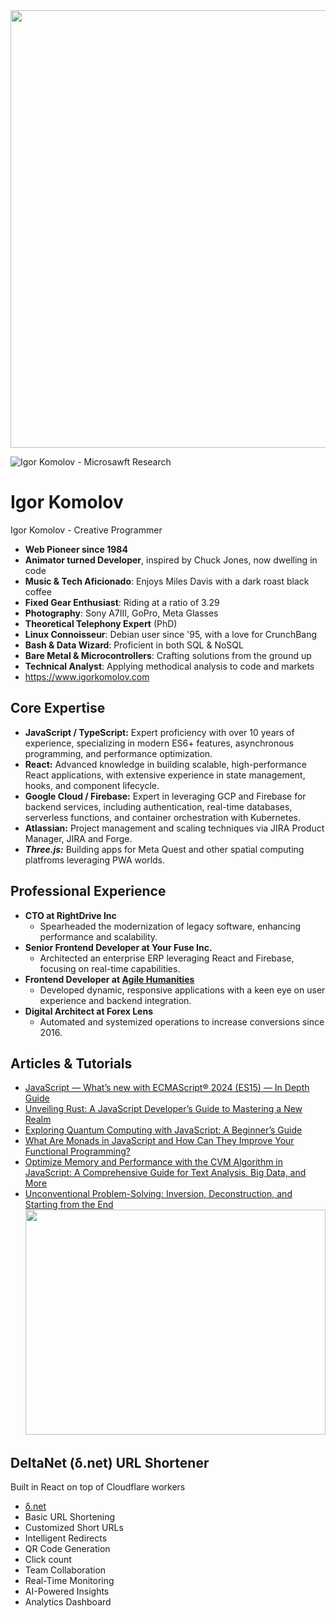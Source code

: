<img src="https://pbs.twimg.com/profile_banners/380687680/1729612159/600x200" width="700" />

![Igor Komolov - Microsawft Research](https://firebasestorage.googleapis.com/v0/b/your-fuse.appspot.com/o/public%2Fmicrosawft_igor_komolov_logo_3.gif?alt=media&token=6f20d3d9-3d0c-49d9-912c-71dcd3e35ac3)
# Igor Komolov
Igor Komolov - Creative Programmer
* **Web Pioneer since 1984**
* **Animator turned Developer**, inspired by Chuck Jones, now dwelling in code
* **Music & Tech Aficionado**: Enjoys Miles Davis with a dark roast black coffee
* **Fixed Gear Enthusiast**: Riding at a ratio of 3.29
* **Photography**: Sony A7III, GoPro, Meta Glasses
* **Theoretical Telephony Expert** (PhD)
* **Linux Connoisseur**: Debian user since '95, with a love for CrunchBang
* **Bash & Data Wizard**: Proficient in both SQL & NoSQL
* **Bare Metal & Microcontrollers**: Crafting solutions from the ground up
* **Technical Analyst**: Applying methodical analysis to code and markets
* https://www.igorkomolov.com

## Core Expertise
- **JavaScript / TypeScript:** Expert proficiency with over 10 years of experience, specializing in modern ES6+ features, asynchronous programming, and performance optimization.
- **React:** Advanced knowledge in building scalable, high-performance React applications, with extensive experience in state management, hooks, and component lifecycle.
- **Google Cloud / Firebase:** Expert in leveraging GCP and Firebase for backend services, including authentication, real-time databases, serverless functions, and container orchestration with Kubernetes.
- **Atlassian:** Project management and scaling techniques via JIRA Product Manager, JIRA and Forge.
- ***Three.js:*** Building apps for Meta Quest and other spatial computing platfroms leveraging PWA worlds.

## Professional Experience
- **CTO at RightDrive Inc** 
  - Spearheaded the modernization of legacy software, enhancing performance and scalability.
- **Senior Frontend Developer at Your Fuse Inc.** 
  - Architected an enterprise ERP leveraging React and Firebase, focusing on real-time capabilities.
- **Frontend Developer at [Agile Humanities](https://agilehumanities.ca/)** 
  - Developed dynamic, responsive applications with a keen eye on user experience and backend integration.
- **Digital Architect at Forex Lens** 
  - Automated and systemized operations to increase conversions since 2016.
  
## Articles & Tutorials

* [JavaScript — What’s new with ECMAScript® 2024 (ES15) — In Depth Guide](https://medium.com/@yourfuse/javascript-whats-new-with-ecmascript-2024-es15-ef056d2f4bf1)
* [Unveiling Rust: A JavaScript Developer’s Guide to Mastering a New Realm](https://medium.com/@yourfuse/unveiling-rust-a-javascript-developers-guide-to-mastering-a-new-realm-375b4925306c)
* [Exploring Quantum Computing with JavaScript: A Beginner’s Guide](https://medium.com/@yourfuse/exploring-quantum-computing-with-javascript-a-beginners-guide-d29a4af15ec7)
* [What Are Monads in JavaScript and How Can They Improve Your Functional Programming?](https://medium.com/@yourfuse/what-are-monads-in-javascript-and-how-can-they-improve-your-functional-programming-e42e56e7af9d)
* [Optimize Memory and Performance with the CVM Algorithm in JavaScript: A Comprehensive Guide for Text Analysis, Big Data, and More](https://medium.com/@yourfuse/optimize-memory-and-performance-with-the-cvm-algorithm-in-javascript-a-comprehensive-guide-for-6bb33d1a5b63)
* [Unconventional Problem-Solving: Inversion, Deconstruction, and Starting from the End](https://medium.com/@yourfuse/unconventional-problem-solving-inversion-deconstruction-and-starting-from-the-end-e648ae9da9ee)
<img src="https://i.giphy.com/media/v1.Y2lkPTc5MGI3NjExMnplYndrNWZuc2hxajN2dTRyZ3BndGUwZTFqZ2lhbzRlb3U2dTNmcCZlcD12MV9pbnRlcm5hbF9naWZfYnlfaWQmY3Q9Zw/wwg1suUiTbCY8H8vIA/giphy-downsized-large.gif" width="480" height="360" style="" frameBorder="0" class="giphy-embed" allowFullScreen></img>

## DeltaNet (δ.net) URL Shortener
Built in React on top of Cloudflare workers
- [δ.net](https://xn--pxa.net/)
- Basic URL Shortening
- Customized Short URLs
- Intelligent Redirects
- QR Code Generation
- Click count
- Team Collaboration
- Real-Time Monitoring
- AI-Powered Insights
- Analytics Dashboard

<!--
## Your Fuse Enterprise

### Backend
- [Enterprise CRM / ERP Software Suite](https://your-fuse-dev.web.app/)
- Tenant Provisioning
- Feature Provisioning
- Object Builder
- Page Builder
- Post Builder
- Form Builder
- Payments & Subscriptions

### Internal Business User
- Contact Management
- Sales Automation
- Marketing Automation
- Order Management
- Invoicing

### Marketing Frontend
- SEO Powerhouse
- SSR Frontend with 100% Lighthouse scores


<img src="https://firebasestorage.googleapis.com/v0/b/your-fuse.appspot.com/o/public%2Flogo.png?alt=media&token=c7a5e331-2557-46a8-ad62-a191be5abf39" width="120">

## DeltaNet (δ.net) URL Shortener
Built in React on top of Cloudflare workers
- [δ.net](https://xn--pxa.net/)
- Basic URL Shortening
- Customized Short URLs
- Intelligent Redirects
- QR Code Generation
- Click count
- Team Collaboration
- Real-Time Monitoring
- AI-Powered Insights
- Analytics Dashboard



**ingen0s/ingen0s** is a ✨ _special_ ✨ repository because its `README.md` (this file) appears on your GitHub profile.

Here are some ideas to get you started:

- 🔭 I’m currently working on ...
- 🌱 I’m currently learning ...
- 👯 I’m looking to collaborate on ...
- 🤔 I’m looking for help with ...
- 💬 Ask me about ...
- 📫 How to reach me: ...
- 😄 Pronouns: ...
- ⚡ Fun fact: ...
-->
